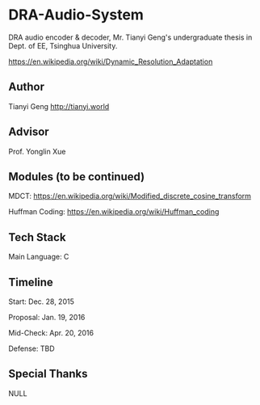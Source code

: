 # DRA-Audio-System
DRA audio encoder &amp; decoder, Mr. Tianyi Geng's undergraduate thesis in Dept. of EE, Tsinghua University.

https://en.wikipedia.org/wiki/Dynamic_Resolution_Adaptation

## Author
Tianyi Geng http://tianyi.world

## Advisor
Prof. Yonglin Xue

## Modules (to be continued)

MDCT: https://en.wikipedia.org/wiki/Modified_discrete_cosine_transform

Huffman Coding: https://en.wikipedia.org/wiki/Huffman_coding

## Tech Stack

Main Language: C

## Timeline
Start: Dec. 28, 2015

Proposal: Jan. 19, 2016

Mid-Check: Apr. 20, 2016

Defense: TBD

## Special Thanks

NULL
